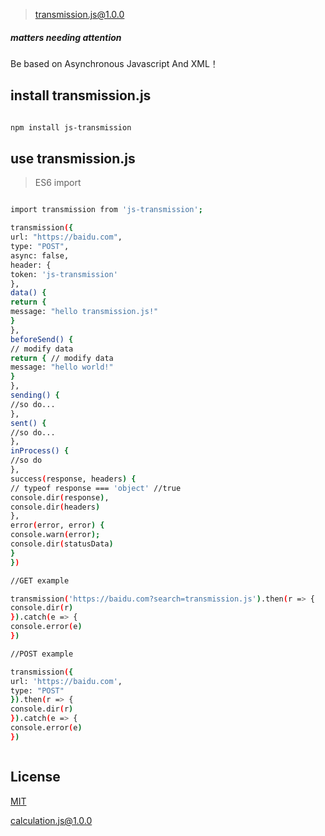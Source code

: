 > transmission.js@1.0.0

##### matters needing attention

Be based on Asynchronous Javascript And XML！

## install transmission.js

```bash

npm install js-transmission

```

## use transmission.js

> ES6 import

``` bash

import transmission from 'js-transmission';

transmission({
url: "https://baidu.com",
type: "POST",
async: false,
header: {
token: 'js-transmission'
},
data() {
return {
message: "hello transmission.js!"
}
},
beforeSend() {
// modify data
return { // modify data
message: "hello world!"
}
},
sending() {
//so do...
},
sent() {
//so do...
},
inProcess() {
//so do
},
success(response, headers) {
// typeof response === 'object' //true
console.dir(response),
console.dir(headers)
},
error(error, error) {
console.warn(error);
console.dir(statusData)
}
})

//GET example

transmission('https://baidu.com?search=transmission.js').then(r => {
console.dir(r)
}).catch(e => {
console.error(e)
})

//POST example

transmission({
url: 'https://baidu.com',
type: "POST"
}).then(r => {
console.dir(r)
}).catch(e => {
console.error(e)
})



```
##  License

[MIT](http://opensource.org/licenses/MIT)

[calculation.js@1.0.0](https://github.com/noteScript/js-transmission.git)
